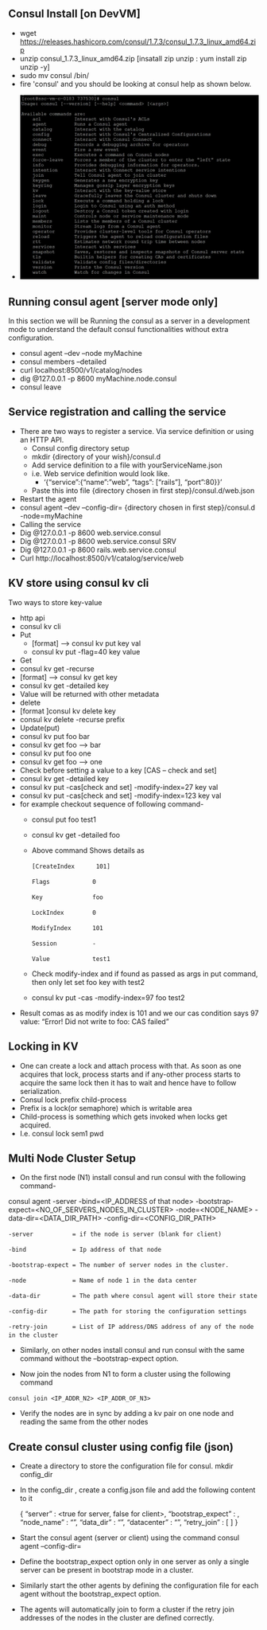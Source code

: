 ## Consul Install [on DevVM]
*	wget https://releases.hashicorp.com/consul/1.7.3/consul_1.7.3_linux_amd64.zip
*	unzip consul_1.7.3_linux_amd64.zip [insatall zip unzip : yum install zip unzip -y]
*	sudo mv consul /bin/
*	fire 'consul' and you should be looking at consul help as shown below.
 * <p align="center"><img src="../images/consul_help.JPG?raw=true"></p>
 
## Running consul agent [server mode only]
In this section we will be Running the consul as a server in a development mode to understand the default consul functionalities without extra configuration.
*	consul agent –dev –node myMachine
*	consul members –detailed
*	curl localhost:8500/v1/catalog/nodes
*	dig @127.0.0.1 -p 8600 myMachine.node.consul
*	consul leave

## Service registration and calling the service
* There are two ways to register a service. Via service definition or using an HTTP API.
  * Consul config directory setup
  * mkdir {directory of your wish}/consul.d
  * Add service definition to a file with yourServiceName.json
  *	i.e. Web service definition would look like.
    *	‘{“service”:{“name”:”web”, “tags”: [“rails”], “port”:80}}’
  * Paste this into file {directory chosen in first step}/consul.d/web.json
*	Restart the agent
  * consul agent –dev –config-dir= {directory chosen in first step}/consul.d -node=myMachine
*	Calling the service
  *	Dig @127.0.0.1 -p 8600 web.service.consul
  *	Dig @127.0.0.1 -p 8600 web.service.consul SRV
  *	Dig @127.0.0.1 -p 8600 rails.web.service.consul
  *	Curl http://localhost:8500/v1/catalog/service/web 

## KV store using consul kv cli
Two ways to store key-value
  * http api
  * consul kv cli
* Put 
  *	[format] --> consul kv put key val
  *	consul kv put -flag=40 key value
*	Get
  *	consul kv get -recurse
  *	[format] --> consul kv get key
  *	consul kv get -detailed key
  *	Value will be returned with other metadata
*	delete
  *	[format ]consul kv delete key
  *	consul kv delete -recurse prefix
*	Update(put)
  *	consul kv put foo bar
  *	consul kv get foo --> bar
  *	consul kv put foo one
  *	consul kv get foo --> one
  *	Check before setting a value to a key [CAS – check and set]
  *	consul kv get -detailed key
  *	consul kv put -cas[check and set] -modify-index=27 key val
  *	consul kv put -cas[check and set] -modify-index=123 key val
  *	for example checkout sequence of following command-
    *	consul put foo test1
    *	consul kv get -detailed foo
      * Above command Shows details as
        
        `[CreateIndex      101]`
        
        `Flags            0`
        
        `Key              foo`
        
        `LockIndex        0`
        
        `ModifyIndex      101`
        
        `Session          -`
        
        `Value            test1`
        
    * Check modify-index and if found as passed as args in put command, then only let set foo key with test2
    *	consul kv put -cas -modify-index=97 foo test2 
*	Result comas as as modify index is 101 and we our cas condition says 97 value: “Error! Did not write to foo: CAS failed”

## Locking in KV
*	One can create a lock and attach process with that. As soon as one acquires that lock, process starts and if any-other process starts to acquire the same lock then it has to wait and hence have to follow serialization.
*	Consul lock prefix child-process
*	Prefix is a lock(or semaphore) which is writable area
*	Child-process is something which gets invoked when locks get acquired.
  *	I.e. consul lock sem1 pwd

## Multi Node Cluster Setup
*	On the first node (N1) install consul and run consul with the following command- 

consul agent -server -bind=<IP_ADDRESS of that node> -bootstrap-expect=<NO_OF_SERVERS_NODES_IN_CLUSTER> -node=<NODE_NAME> -data-dir=<DATA_DIR_PATH> -config-dir=<CONFIG_DIR_PATH>

`-server           = if the node is server (blank for client)`

`-bind             = Ip address of that node`

`-bootstrap-expect = The number of server nodes in the cluster.`

`-node             = Name of node 1 in the data center`

`-data-dir         = The path where consul agent will store their state`

`-config-dir       = The path for storing the configuration settings`

`-retry-join       = List of IP address/DNS address of any of the node in the cluster`

*	Similarly, on other nodes install consul and run consul with the same command without the –bootstrap-expect option.

*	Now join the nodes from N1 to form a cluster using the following command

`consul join <IP_ADDR_N2> <IP_ADDR_OF_N3>`

*	Verify the nodes are in sync by adding a kv pair on one node and reading the same from the other nodes



## Create consul cluster using config file (json)
*	Create a directory to store the configuration file for consul.
    mkdir config_dir

*	In the config_dir , create a config.json file and add the following content to it

    {
        “server” : <true for server, false for client>,
        “bootstrap_expect” : <no of servers in cluster>,
        “node_name” : “<node name>”,
        “data_dir” : “<path to your data dir>”,
        “datacenter” : “<name of datacenter>”,
        “retry_join” : [
            <List of addresses to connect to>
        ]
    }

*	Start the consul agent (server or client) using the command 
    consul agent –config-dir=<path to your config dir>

*	Define the bootstrap_expect option only in one server as only a single server can be present in bootstrap mode in a cluster.

*	Similarly start the other agents by defining the configuration file for each agent without the bootstrap_expect option.

*	The agents will automatically join to form a cluster if the retry join addresses of the nodes in the cluster are defined correctly.
